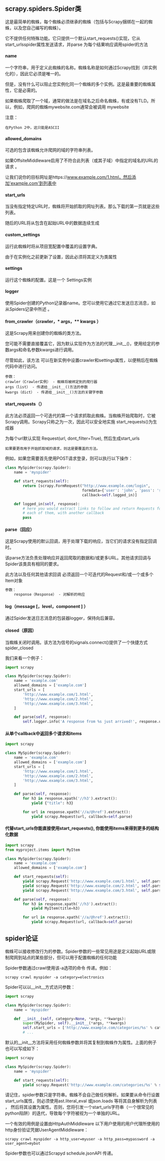 ## scrapy.spiders.Spider类
这是最简单的蜘蛛，每个蜘蛛必须继承的蜘蛛（包括与Scrapy捆绑在一起的蜘蛛，以及您自己编写的蜘蛛）。

它不提供任何特殊功能。它只提供一个默认start_requests()实现，它从start_urlsspider属性发送请求，并parse 为每个结果响应调用spider的方法
#### name
一个字符串，用于定义此蜘蛛的名称。蜘蛛名称是如何通过Scrapy找到（并实例化的），因此它必须是唯一的。

但是，没有什么可以阻止您实例化同一个蜘蛛的多个实例。这是最重要的蜘蛛属性，它是必需的。

如果蜘蛛爬取了一个域，通常的做法是在域名之后命名蜘蛛，有或没有TLD。所以，例如，爬网的蜘蛛mywebsite.com通常会被调用 mywebsite

注意：
```
在Python 2中，这只能是ASCII
```
#### allowed_domains
可选的包含该蜘蛛允许爬网的域的字符串列表。

如果OffsiteMiddleware启用了不符合此列表（或其子域）中指定的域名的URL的请求 。

让我们说你的目标网址是https://www.example.com/1.html，然后添加'example.com'到列表中
####  start_urls
当没有指定特定URL时，蜘蛛将开始抓取的网址列表。那么下载的第一页就是这些列表。

随后的URL将从包含在起始URL中的数据连续生成
#### custom_settings
运行此蜘蛛时将从项目宽配置中覆盖的设置字典。

由于在实例化之前更新了设置，因此必须将其定义为类属性
#### settings
运行这个蜘蛛的配置。这是一个 Settings实例
#### logger
使用Spider创建的Python记录器name。您可以使用它通过它发送日志消息，如从Spiders记录中所述 。
#### from_crawler（crawler，* args，** kwargs ）
这是Scrapy用来创建你的蜘蛛的类方法。

您可能不需要直接覆盖它，因为默认实现作为方法的代理__init__()，使用给定的参数args和命名参数kwargs进行调用。

尽管如此，该方法 可以在新实例中设置crawler和settings属性，以便稍后在蜘蛛代码中进行访问。
```angularhtml
参数：	
crawler（Crawler实例） - 蜘蛛将被绑定到的爬行器
args（list） - 传递给__init__()方法的参数
kwargs（dict） - 传递给__init__()方法的关键字参数
```
#### start_requests（）
此方法必须返回一个可迭代的第一个请求抓取此蜘蛛。当蜘蛛开始爬取时，它被Scrapy调用。Scrapy只称之为一次，因此可以安全地实施 start_requests()为生成器

为每个url默认实现 Request(url, dont_filter=True), 然后生成start_urls
```
如果要更改用于开始抓取域的请求，则这是要覆盖的方法。
```
例如，如果您需要首先使用POST请求登录，则可以执行以下操作：
```python
class MySpider(scrapy.Spider):
    name = 'myspider'

    def start_requests(self):
        return [scrapy.FormRequest("http://www.example.com/login",
                                   formdata={'user': 'john', 'pass': 'secret'},
                                   callback=self.logged_in)]

    def logged_in(self, response):
        # here you would extract links to follow and return Requests for
        # each of them, with another callback
        pass
```
#### parse（回应）
这是Scrapy使用的默认回调，用于处理下载的响应，当它们的请求没有指定回调时。

该parse方法负责处理响应并返回爬取的数据和/或更多URL。其他请求回调与Spider该类具有相同的要求。

此方法以及任何其他请求回调 必须返回一个可迭代的Request和/或一个或多个Item对象
```html
参数：
    response（Response） - 对解析的响应
```
#### log（message [，level，component ] ）
通过Spider发送日志消息的包装器logger，保持向后兼容。
#### closed（原因）
当蜘蛛关闭时调用。该方法为信号的signals.connect()提供了一个快捷方式spider_closed

我们来看一个例子：
```python
import scrapy

class MySpider(scrapy.Spider):
    name = 'example.com'
    allowed_domains = ['example.com']
    start_urls = [
        'http://www.example.com/1.html',
        'http://www.example.com/2.html',
        'http://www.example.com/3.html',
    ]

    def parse(self, response):
        self.logger.info('A response from %s just arrived!', response.url)
```
#### 从单个callback中返回多个请求和items
```python
import scrapy

class MySpider(scrapy.Spider):
    name = 'example.com'
    allowed_domains = ['example.com']
    start_urls = [
        'http://www.example.com/1.html',
        'http://www.example.com/2.html',
        'http://www.example.com/3.html',
    ]

    def parse(self, response):
        for h3 in response.xpath('//h3').extract():
            yield {"title": h3}

        for url in response.xpath('//a/@href').extract():
            yield scrapy.Request(url, callback=self.parse)
```
#### 代替start_urls你能直接使用start_requests(), 你能使用items来得到更多的结构化数据
```python
import scrapy
from myproject.items import MyItem

class MySpider(scrapy.Spider):
    name = 'example.com'
    allowed_domains = ['example.com']

    def start_requests(self):
        yield scrapy.Request('http://www.example.com/1.html', self.parse)
        yield scrapy.Request('http://www.example.com/2.html', self.parse)
        yield scrapy.Request('http://www.example.com/3.html', self.parse)

    def parse(self, response):
        for h3 in response.xpath('//h3').extract():
            yield MyItem(title=h3)

        for url in response.xpath('//a/@href').extract():
            yield scrapy.Request(url, callback=self.parse)
```
## spider论证
蜘蛛可以接收修改行为的参数。Spider参数的一些常见用途是定义起始URL或限制爬网到站点的某些部分，但可以用于配置蜘蛛的任何功能

Spider参数通过crawl使用该-a选项的命令 传递。例如：
```shell
scrapy crawl myspider -a category=electronics
```
Spider可以以__init__方式访问参数：
```python
import scrapy

class MySpider(scrapy.Spider):
    name = 'myspider'

    def __init__(self, category=None, *args, **kwargs):
        super(MySpider, self).__init__(*args, **kwargs)
        self.start_urls = ['http://www.example.com/categories/%s' % category]
        # ...
```
默认的__init__方法将采用任何蜘蛛参数并将其复制到蜘蛛作为属性。上面的例子也可以写成如下：
```python
import scrapy

class MySpider(scrapy.Spider):
    name = 'myspider'

    def start_requests(self):
        yield scrapy.Request('http://www.example.com/categories/%s' % self.category)
```
请记住，spider参数只是字符串。蜘蛛不会自己做任何解析。如果要从命令行设置start_urls属性，则必须使用ast.literal_eval 或json.loads 等将其自身解析为列表 ，
然后将其设置为属性。否则，您将引发一个start_urls字符串（一个很常见的python陷阱）的迭代，导致每个字符被视为一个单独的URL。

一个有效的用例是设置由HttpAuthMiddleware 以下用户使用的用户代理所使用的http身份验证凭据UserAgentMiddleware：
```shell
scrapy crawl myspider -a http_user=myuser -a http_pass=mypassword -a user_agent=mybot
```
Spider参数也可以通过Scrapyd  schedule.jsonAPI 传递。